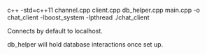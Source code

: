 c++ -std=c++11 channel.cpp client.cpp db_helper.cpp main.cpp -o chat_client -lboost_system -lpthread
./chat_client <port>



Connects by default to localhost.

db_helper will hold database interactions once set up.
